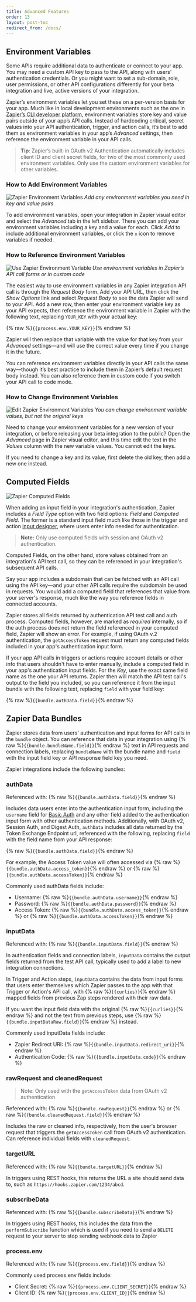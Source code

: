 ```yaml
---
title: Advanced Features
order: 13
layout: post-toc
redirect_from: /docs/
---
```


<a id="environment"></a>
## Environment Variables

Some APIs require additional data to authenticate or connect to your app. You may need a custom API key to pass to the API, along with users’ authentication credentials. Or you might want to set a sub-domain, role, user permissions, or other API configurations differently for your beta integration and live, active versions of your integration.

Zapier’s environment variables let you set these on a per-version basis for your app. Much like in local development environments such as the one in [Zapier’s CLI developer platform](https://zapier.github.io/zapier-platform-cli/#environment), environment variables store key and value pairs outside of your app’s API calls. Instead of hardcoding critical, secret values into your API authentication, trigger, and action calls, it’s best to add them as environment variables in your app’s _Advanced_ settings, then reference the environment variable in your API calls.

> **Tip**: Zapier’s built-in OAuth v2 Authentication automatically includes client ID and client secret fields, for two of the most commonly used environment variables. Only use the custom environment variables for other variables.

### How to Add Environment Variables

![Zapier Environment Variables](https://cdn.zapier.com/storage/photos/031d216898813b0d07c5d3936f075e51.png)
_Add any environment variables you need in key and value pairs_

To add environment variables, open your integration in Zapier visual editor and select the _Advanced_ tab in the left sidebar. There you can add your environment variables including a key and a value for each. Click _Add_ to include additional environment variables, or click the `x` icon to remove variables if needed.

### How to Reference Environment Variables

![Use Zapier Environment Variable](https://cdn.zapier.com/storage/photos/0b8ad13d723229c67df03ad1c114dd91.png)
_Use environment variables in Zapier’s API call forms or in custom code_

The easiest way to use environment variables in any Zapier integration API call is through the _Request Body_ form. Add your API URL, then click the _Show Options_ link and select _Request Body_ to see the data Zapier will send to your API. Add a new row, then enter your environment variable key as your API expects, then reference the environment variable in Zapier with the following text, replacing `YOUR_KEY` with your actual key:

{% raw %}`{{process.env.YOUR_KEY}}`{% endraw %}

Zapier will then replace that variable with the value for that key from your _Advanced_ settings—and will use the correct value every time if you change it in the future.

You can reference environment variables directly in your API calls the same way—though it’s best practice to include them in Zapier’s default request body instead. You can also reference them in custom code if you switch your API call to code mode.

### How to Change Environment Variables

![Edit Zapier Environment Variables](https://cdn.zapier.com/storage/photos/b3273bf07dc46636595fd11edee1da1f.png)
_You can change environment variable values, but not the original keys_

Need to change your environment variables for a new version of your integration, or before releasing your beta integration to the public? Open the _Advanced_ page in Zapier visual editor, and this time edit the text in the _Values_ column with the new variable values. You cannot edit the keys.

If you need to change a key and its value, first delete the old key, then add a new one instead.

<a id="computed"></a>
## Computed Fields

![Zapier Computed Fields](https://cdn.zapier.com/storage/photos/b82edea722597f88f5c0d21a46d6c847.png)

When adding an input field in your integration's authentication, Zapier includes a _Field Type_ option with two field options: _Field_ and _Computed Field_. The former is a standard input field much like those in the trigger and action [input designer](https://zapier.github.io/visual-builder/docs/input-designer), where users enter info needed for authentication.

> **Note:** Only use computed fields with session and OAuth v2 authentication.

Computed Fields, on the other hand, store values obtained from an integration's API test call, so they can be referenced in your integration's subsequent API calls.

Say your app includes a subdomain that can be fetched with an API call using the API key—and your other API calls require the subdomain be used in requests. You would add a computed field that references that value from your server's response, much like the way you reference fields in connected accounts.

Zapier stores all fields returned by authentication API test call and auth process. Computed fields, however, are marked as _required_ internally, so if the auth process does not return the field referenced in your computed field, Zapier will show an error. For example, if using OAuth v.2 authentication, the `getAccessToken` request must return any computed fields included in your app's authentication input form.

If your app API calls in triggers or actions require account details or other info that users shouldn't have to enter manually, include a computed field in your app's authentication input fields. For the _Key_, use the exact same field name as the one your API returns. Zapier then will match the API test call's output to the field you included, so you can reference it from the input bundle with the following text, replacing `field` with your field key:

{% raw %}`{{bundle.authData.field}}`{% endraw %}

<a id="bundle"></a>
## Zapier Data Bundles

Zapier stores data from users' authentication and input forms for API calls in the `bundle` object. You can reference that data in your integration using {% raw %}`{{bundle.bundleName.field}}`{% endraw %} text in API requests and connection labels, replacing `bundleName` with the bundle name and `field` with the input field key or API response field key you need.

Zapier integrations include the following bundles:

### authData

Referenced with: {% raw %}`{{bundle.authData.field}}`{% endraw %}

Includes data users enter into the authentication input form, including the `username` field for [Basic Auth](https://zapier.github.io/visual-builder/docs/basic) and any other field added to the authentication input form with other authentication methods. Additionally, with OAuth v2, Session Auth, and Digest Auth, `authData` includes all data returned by the Token Exchange Endpoint url, referenced with the following, replacing `field` with the field name from your API response:

{% raw %}`{{bundle.authData.field}}`{% endraw %}

For example, the Access Token value will often accessed via {% raw %}`{{bundle.authData.access_token}}`{% endraw %} or {% raw %}`{{bundle.authData.accessToken}}`{% endraw %}

Commonly used authData fields include:

- Username: {% raw %}`{{bundle.authData.username}}`{% endraw %}
- Password: {% raw %}`{{bundle.authData.password}}`{% endraw %}
- Access Token: {% raw %}`{{bundle.authData.access_token}}`{% endraw %} or {% raw %}`{{bundle.authData.accessToken}}`{% endraw %}

### inputData

Referenced with: {% raw %}`{{bundle.inputData.field}}`{% endraw %}

In authentication fields and connection labels, `inputData` contains the output fields returned from the test API call, typically used to add a label to new integration connections.

In Trigger and Action steps, `inputData` contains the data from input forms that users enter themselves which Zapier passes to the app with that Trigger or Action's API call, with {% raw %}`{{curlies}}`{% endraw %} mapped fields from previous Zap steps rendered with their raw data.

If you want the input field data with the original {% raw %}`{{curlies}}`{% endraw %} and not the text from previous steps, use {% raw %}`{{bundle.inputDataRaw.field}}`{% endraw %} instead.

Commonly used inputData fields include:

- Zapier Redirect URI: {% raw %}`{{bundle.inputData.redirect_uri}}`{% endraw %}
- Authentication Code: {% raw %}`{{bundle.inputData.code}}`{% endraw %}

### rawRequest and cleanedRequest

> Note: Only used with the `getAccessToken` data from OAuth v2 authentication

Referenced with: {% raw %}`{{bundle.rawRequest}}`{% endraw %} or {% raw %}`{{bundle.cleanedRequest.field}}`{% endraw %}

Includes the raw or cleaned info, respectively, from the user's browser request that triggers the `getAccessToken` call from OAuth v2 authentication. Can reference individual fields with `cleanedRequest`.

### targetURL

Referenced with: {% raw %}`{{bundle.targetURL}}`{% endraw %}

In triggers using REST hooks, this returns the URL a site should send data to, such as `https://hooks.zapier.com/1234/abcd`.

### subscribeData

Referenced with: {% raw %}`{{bundle.subscribeData}}`{% endraw %}

In triggers using REST hooks, this includes the data from the `performSubscribe` function which is used if you need to send a `DELETE` request to your server to stop sending webhook data to Zapier

### process.env

Referenced with: {% raw %}`{{process.env.field}}`{% endraw %}

Commonly used process.env fields include:

- Client Secret: {% raw %}`{{process.env.CLIENT_SECRET}}`{% endraw %}
- Client ID: {% raw %}`{{process.env.CLIENT_ID}}`{% endraw %}
